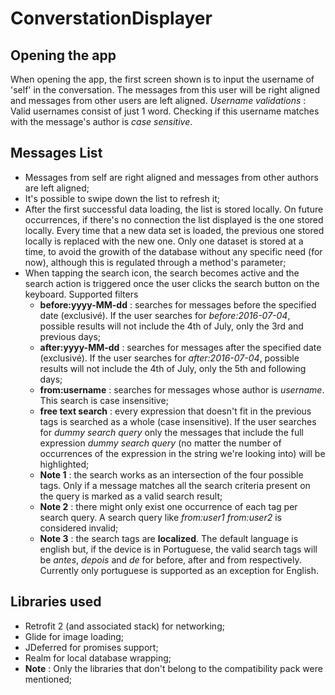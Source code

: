 # ConverstationDisplayer

## Opening the app
When opening the app, the first screen shown is to input the username of 'self' in the conversation. The messages from this user will be right aligned and messages from other users are left aligned.
*Username validations* : Valid usernames consist of just 1 word. Checking if this username matches with the message's author is *case sensitive*.

## Messages List
* Messages from self are right aligned and messages from other authors are left aligned;
* It's possible to swipe down the list to refresh it;
* After the first successful data loading, the list is stored locally. On future occurrences, if there's no connection the list displayed is the one stored locally. Every time that a new data set is loaded, the previous one stored locally is replaced with the new one. Only one dataset is stored at a time, to avoid the growith of the database without any specific need (for now), although this is regulated through a method's parameter;
* When tapping the search icon, the search becomes active and the search action is triggered once the user clicks the search button on the keyboard. Supported filters
  * **before:yyyy-MM-dd** : searches for messages before the specified date (exclusivé). If the user searches for *before:2016-07-04*, possible results will not include the 4th of July, only the 3rd and previous days;
  * **after:yyyy-MM-dd** : searches for messages after the specified date (exclusivé). If the user searches for *after:2016-07-04*, possible results will not include the 4th of July, only the 5th and following days;
  * **from:username** : searches for messages whose author is *username*. This search is case insensitive;
  * **free text search** : every expression that doesn't fit in the previous tags is searched as a whole (case insensitive). If the user searches for *dummy search query* only the messages that include the full expression *dummy search query* (no matter the number of occurrences of the expression in the string we're looking into) will be highlighted;
  * **Note 1** : the search works as an intersection of the four possible tags. Only if a message matches all the search criteria present on the query is marked as a valid search result;
  * **Note 2** : there might only exist one occurrence of each tag per search query. A search query like *from:user1 from:user2* is considered invalid;
  * **Note 3** : the search tags are **localized**. The default language is english but, if the device is in Portuguese, the valid search tags will be *antes*, *depois* and *de* for before, after and from respectively. Currently only portuguese is supported as an exception for English.

## Libraries used
* Retrofit 2 (and associated stack) for networking;
* Glide for image loading;
* JDeferred for promises support;
* Realm for local database wrapping;
* **Note** : Only the libraries that don't belong to the compatibility pack were mentioned;
